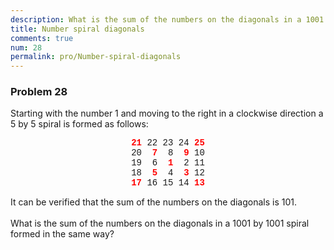 ```yaml
---
description: What is the sum of the numbers on the diagonals in a 1001 by 1001 spiral formed in the same way?
title: Number spiral diagonals
comments: true
num: 28
permalink: pro/Number-spiral-diagonals
---
```

<div class='problem'>
<h3>Problem 28</h3>
<p>
Starting with the number 1 and moving to the right in a clockwise direction a 5 by 5 spiral is formed as follows:
   
<p style="text-align:center;font-family:'courier new';"><span style="color:#ff0000;font-family:'courier new';"><b>21</b></span> 22 23 24 <span style="color:#ff0000;font-family:'courier new';"><b>25</b></span><br>
20 &nbsp;<span style="color:#ff0000;font-family:'courier new';"><b>7</b></span> &nbsp;8 &nbsp;<span style="color:#ff0000;font-family:'courier new';"><b>9</b></span> 10<br>
19 &nbsp;6 &nbsp;<span style="color:#ff0000;font-family:'courier new';"><b>1</b></span> &nbsp;2 11<br>
18 &nbsp;<span style="color:#ff0000;font-family:'courier new';"><b>5</b></span> &nbsp;4 &nbsp;<span style="color:#ff0000;font-family:'courier new';"><b>3</b></span> 12<br><span style="color:#ff0000;font-family:'courier new';"><b>17</b></span> 16 15 14 <span style="color:#ff0000;font-family:'courier new';"><b>13</b></span></p>
   
It can be verified that the sum of the numbers on the diagonals is 101.
<br>
<br>What is the sum of the numbers on the diagonals in a 1001 by 1001 spiral formed in the same way?
</p></div>
